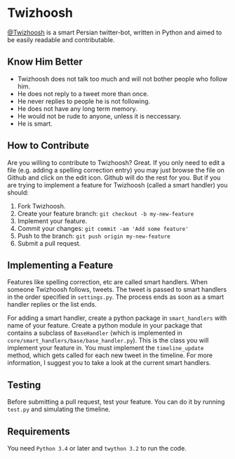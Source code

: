 # Twizhoosh

[@Twizhoosh](https://twitter.com/twizhoosh) is a smart Persian twitter-bot, written in Python and aimed to be easily readable and contributable.
 
## Know Him Better
- Twizhoosh does not talk too much and will not bother people who follow him.
- He does not reply to a tweet more than once.
- He never replies to people he is not following.
- He does not have any long term memory.
- He would not be rude to anyone, unless it is neccessary.
- He is smart.
 
## How to Contribute
 
Are you willing to contribute to Twizhoosh? Great. If you only need to edit a file (e.g. adding a spelling correction entry) you may just browse the file on Github and click on the edit icon. Github will do the rest for you. But if you are trying to implement a feature for Twizhoosh (called a smart handler) you should:

1. Fork Twizhoosh.
2. Create your feature branch: `git checkout -b my-new-feature`
3. Implement your feature.
4. Commit your changes: `git commit -am 'Add some feature'`
5. Push to the branch: `git push origin my-new-feature`
6. Submit a pull request.
 
## Implementing a Feature
 
Features like spelling correction, etc are called smart handlers. When someone Twizhoosh follows, tweets. The tweet is passed to smart handlers in the order specified in `settings.py`. The process ends as soon as a smart handler replies or the list ends.

For adding a smart handler, create a python package in `smart_handlers` with name of your feature. Create a python module in your package that contains a subclass of `BaseHandler` (which is implemented in `core/smart_handlers/base/base_handler.py`). This is the class you will implement your feature in. You must implement the `timeline_update` method, which gets called for each new tweet in the timeline. For more information, I suggest you to take a look at the current smart handlers.

## Testing
Before submitting a pull request, test your feature. You can do it by running `test.py` and simulating the timeline.

## Requirements
You need `Python 3.4` or later and `twython 3.2` to run the code.
